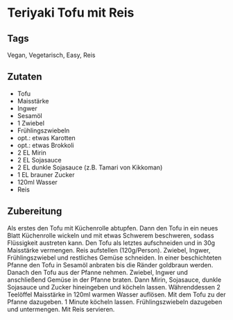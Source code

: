 # Teriyaki Tofu mit Reis 

## Tags
Vegan, Vegetarisch, Easy, Reis 

## Zutaten 
- Tofu
- Maisstärke
- Ingwer 
- Sesamöl
- 1 Zwiebel 
- Frühlingszwiebeln
- opt.: etwas Karotten
- opt.: etwas Brokkoli
- 2 EL Mirin 
- 2 EL Sojasauce
- 2 EL dunkle Sojasauce (z.B. Tamari von Kikkoman)
- 1 EL brauner Zucker 
- 120ml Wasser
- Reis

## Zubereitung 

Als erstes den Tofu mit Küchenrolle abtupfen. 
Dann den Tofu in ein neues Blatt Küchenrolle wickeln und mit etwas Schwerem beschweren, sodass Flüssigkeit austreten kann. 
Den Tofu als letztes aufschneiden und in 30g Maisstärke vermengen. 
Reis aufstellen (120g/Person).
Zwiebel, Ingwer, Frühlingszwiebel und restliches Gemüse schneiden. 
In einer beschichteten Pfanne den Tofu in Sesamöl anbraten bis die Ränder goldbraun werden. 
Danach den Tofu aus der Pfanne nehmen. 
Zwiebel, Ingwer und anschließend Gemüse in der Pfanne braten.
Dann Mirin, Sojasauce, dunkle Sojasauce und Zucker hineingeben und köcheln lassen. 
Währenddessen 2 Teelöffel Maisstärke in 120ml warmen Wasser auflösen. 
Mit dem Tofu zu der Pfanne dazugeben.
1 Minute köcheln lassen.
Frühlingszwiebeln dazugeben und untermengen. 
Mit Reis servieren. 